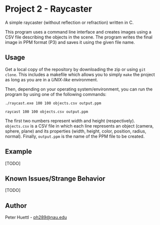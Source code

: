 # Project 2 - Raycaster
A simple raycaster (without reflection or refraction) written in C.

This program uses a command line interface and creates images using a CSV file describing the objects in the scene. The program writes the final image in PPM format (P3) and saves it using the given file name.

## Usage
Get a local copy of the repository by downloading the zip or using `git clone`. This includes a makefile which allows you to simply `make` the project as long as you are in a *UNIX-like* environment.

Then, depending on your operating system/environment, you can run the program by using one of the following commands:

```
./raycast.exe 100 100 objects.csv output.ppm
```
```
raycast 100 100 objects.csv output.ppm
```

The first two numbers represent width and height (respectively). `objects.csv` is a CSV file in which each line represents an object (camera, sphere, plane) and its properties (width, height, color, position, radius, normal). Finally, `output.ppm` is the name of the PPM file to be created.

## Example
[TODO]

## Known Issues/Strange Behavior
[TODO]

## Author
Peter Huettl - [ph289@nau.edu](mailto:ph289@nau.edu)
